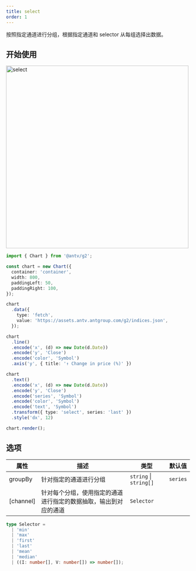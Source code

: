 ```yaml
---
title: select
order: 1
---
```


按照指定通道进行分组，根据指定通道和 selector 从每组选择出数据。

## 开始使用

<img alt="select" src="https://mdn.alipayobjects.com/huamei_qa8qxu/afts/img/A*q8F1S4YXwtsAAAAAAAAAAAAADmJ7AQ/original" width="500" />

```ts
import { Chart } from '@antv/g2';

const chart = new Chart({
  container: 'container',
  width: 800,
  paddingLeft: 50,
  paddingRight: 100,
});

chart
  .data({
    type: 'fetch',
    value: 'https://assets.antv.antgroup.com/g2/indices.json',
  });

chart
  .line()
  .encode('x', (d) => new Date(d.Date))
  .encode('y', 'Close')
  .encode('color', 'Symbol')
  .axis('y', { title: '↑ Change in price (%)' })

chart
  .text()
  .encode('x', (d) => new Date(d.Date))
  .encode('y', 'Close')
  .encode('series', 'Symbol')
  .encode('color', 'Symbol')
  .encode('text', 'Symbol')
  .transform({ type: 'select', series: 'last' })
  .style('dx', 12)

chart.render();
```

## 选项

| 属性               | 描述                                           | 类型                     | 默认值                 |
|-------------------|------------------------------------------------|-------------------------|-----------------------|
| groupBy           | 针对指定的通道进行分组                             | `string` \| `string[]`  | `series`              |  
| [channel]         | 针对每个分组，使用指定的通道进行指定的数据抽取，输出到对应的通道 | `Selector`       |                       |

```ts
type Selector =
  | 'min'
  | 'max'
  | 'first'
  | 'last'
  | 'mean'
  | 'median'
  | ((I: number[], V: number[]) => number[]);
```
